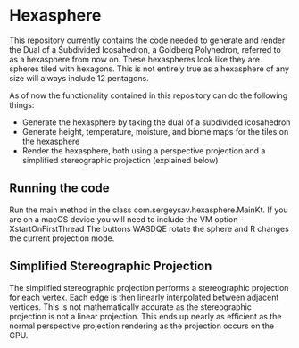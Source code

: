 # Hexasphere

This repository currently contains the code needed to generate and render the Dual of a Subdivided Icosahedron, a Goldberg Polyhedron, referred to as a hexasphere from now on.
These hexaspheres look like they are spheres tiled with hexagons. This is not entirely true as a hexasphere of any size will always include 12 pentagons.

As of now the functionality contained in this repository can do the following things:
- Generate the hexasphere by taking the dual of a subdivided icosahedron
- Generate height, temperature, moisture, and biome maps for the tiles on the hexasphere
- Render the hexasphere, both using a perspective projection and a simplified stereographic projection (explained below)

## Running the code
Run the main method in the class com.sergeysav.hexasphere.MainKt.
If you are on a macOS device you will need to include the VM option -XstartOnFirstThread
The buttons WASDQE rotate the sphere and R changes the current projection mode.

## Simplified Stereographic Projection
The simplified stereographic projection performs a stereographic projection for each vertex.
Each edge is then linearly interpolated between adjacent vertices. This is not mathematically accurate as the stereographic projection
is not a linear projection.  This ends up nearly as efficient as the normal perspective projection rendering as the
projection occurs on the GPU.
